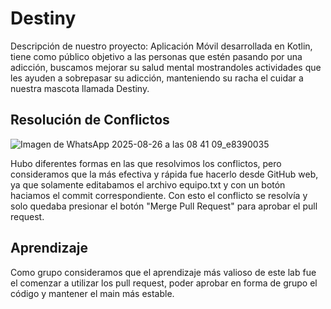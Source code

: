 # Destiny
Descripción de nuestro proyecto:
Aplicación Móvil desarrollada en Kotlin, tiene como público objetivo a las personas que estén pasando por una adicción, buscamos mejorar su salud mental mostrandoles actividades que les ayuden a sobrepasar su adicción, manteniendo su racha el cuidar a nuestra mascota llamada Destiny.


## Resolución de Conflictos
![Imagen de WhatsApp 2025-08-26 a las 08 41 09_e8390035](https://github.com/user-attachments/assets/4a1459c8-06f6-4caf-9490-1a7fb4f52d14)

Hubo diferentes formas en las que resolvimos los conflictos, pero consideramos que la más efectiva y rápida fue hacerlo desde GitHub web, ya que solamente editabamos el archivo equipo.txt y con un botón haciamos el commit correspondiente. Con esto el conflicto se resolvía y solo quedaba presionar el botón "Merge Pull Request" para aprobar el pull request. 

## Aprendizaje
Como grupo consideramos que el aprendizaje más valioso de este lab fue el comenzar a utilizar los pull request, poder aprobar en forma de grupo el código y mantener el main más estable. 

